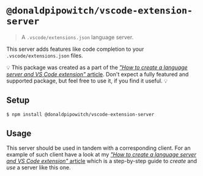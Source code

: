 # `@donaldpipowitch/vscode-extension-server`

> A `.vscode/extensions.json` language server.

This server adds features like code completion to your `.vscode/extensions.json` files.

💡 This package was created as a part of the [_"How to create a language server and VS Code extension"_ article](https://github.com/donaldpipowitch/how-to-create-a-language-server-and-vscode-extension). Don't expect a fully featured and supported package, but feel free to use it, if you find it useful. 💡

## Setup

```bash
$ npm install @donaldpipowitch/vscode-extension-server
```

## Usage

This server should be used in tandem with a corresponding client. For an example of such client have a look at my [_"How to create a language server and VS Code extension"_ article](https://github.com/donaldpipowitch/how-to-create-a-language-server-and-vscode-extension) which is a step-by-step guide to _create_ and _use_ a server like this one.
